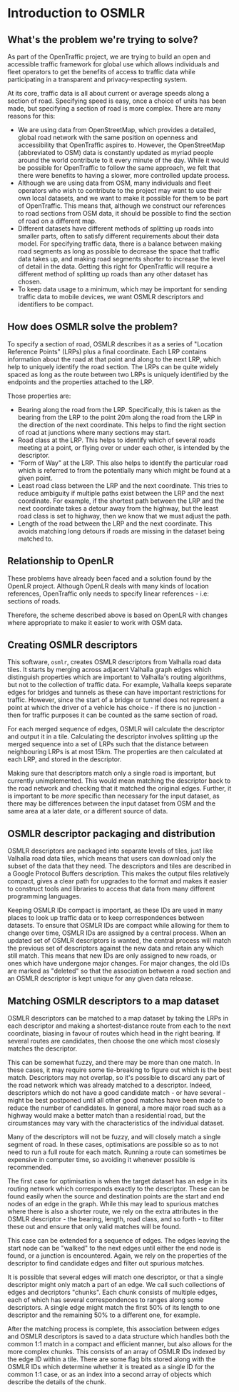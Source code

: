# Introduction to OSMLR

## What's the problem we're trying to solve?

As part of the OpenTraffic project, we are trying to build an open and accessible traffic framework for global use which allows individuals and fleet operators to get the benefits of access to traffic data while participating in a transparent and privacy-respecting system.

At its core, traffic data is all about current or average speeds along a section of road. Specifying speed is easy, once a choice of units has been made, but specifying a section of road is more complex. There are many reasons for this:

* We are using data from OpenStreetMap, which provides a detailed, global road network with the same position on openness and accessibility that OpenTraffic aspires to. However, the OpenStreetMap (abbreviated to OSM) data is constantly updated as myriad people around the world contribute to it every minute of the day. While it would be possible for OpenTraffic to follow the same approach, we felt that there were benefits to having a slower, more controlled update process.
* Although we are using data from OSM, many individuals and fleet operators who wish to contribute to the project may want to use their own local datasets, and we want to make it possible for them to be part of OpenTraffic. This means that, although we construct our references to road sections from OSM data, it should be possible to find the section of road on a different map.
* Different datasets have different methods of splitting up roads into smaller parts, often to satisfy different requirements about their data model. For specifying traffic data, there is a balance between making road segments as long as possible to decrease the space that traffic data takes up, and making road segments shorter to increase the level of detail in the data. Getting this right for OpenTraffic will require a different method of splitting up roads than any other dataset has chosen.
* To keep data usage to a minimum, which may be important for sending traffic data to mobile devices, we want OSMLR descriptors and identifiers to be compact.

## How does OSMLR solve the problem?

To specify a section of road, OSMLR describes it as a series of "Location Reference Points" (LRPs) plus a final coordinate. Each LRP contains information about the road at that point and along to the next LRP, which help to uniquely identify the road section. The LRPs can be quite widely spaced as long as the route between two LRPs is uniquely identified by the endpoints and the properties attached to the LRP.

Those properties are:

* Bearing along the road from the LRP. Specifically, this is taken as the bearing from the LRP to the point 20m along the road from the LRP in the direction of the next coordinate. This helps to find the right section of road at junctions where many sections may start.
* Road class at the LRP. This helps to identify which of several roads meeting at a point, or flying over or under each other, is intended by the descriptor.
* "Form of Way" at the LRP. This also helps to identify the particular road which is referred to from the potentially many which might be found at a given point.
* Least road class between the LRP and the next coordinate. This tries to reduce ambiguity if multiple paths exist between the LRP and the next coordinate. For example, if the shortest path between the LRP and the next coordinate takes a detour away from the highway, but the least road class is set to highway, then we know that we must adjust the path.
* Length of the road between the LRP and the next coordinate. This avoids matching long detours if roads are missing in the dataset being matched to.

## Relationship to OpenLR

These problems have already been faced and a solution found by the OpenLR project. Although OpenLR deals with many kinds of location references, OpenTraffic only needs to specify linear references - i.e: sections of roads.

Therefore, the scheme described above is based on OpenLR with changes where appropriate to make it easier to work with OSM data.

## Creating OSMLR descriptors

This software, `osmlr`, creates OSMLR descriptors from Valhalla road data tiles. It starts by merging across adjacent Valhalla graph edges which distinguish properties which are important to Valhalla's routing algorithms, but not to the collection of traffic data. For example, Valhalla keeps separate edges for bridges and tunnels as these can have important restrictions for traffic. However, since the start of a bridge or tunnel does not represent a point at which the driver of a vehicle has choice - if there is no junction - then for traffic purposes it can be counted as the same section of road.

For each merged sequence of edges, OSMLR will calculate the descriptor and output it in a tile. Calculating the descriptor involves splitting up the merged sequence into a set of LRPs such that the distance between neighbouring LRPs is at most 15km. The properties are then calculated at each LRP, and stored in the descriptor.

Making sure that descriptors match only a single road is important, but currently unimplemented. This would mean matching the descriptor back to the road network and checking that it matched the original edges. Further, it is important to be _more_ specific than necessary for the input dataset, as there may be differences between the input dataset from OSM and the same area at a later date, or a different source of data.

## OSMLR descriptor packaging and distribution

OSMLR descriptors are packaged into separate levels of tiles, just like Valhalla road data tiles, which means that users can download only the subset of the data that they need. The descriptors and tiles are described in a Google Protocol Buffers description. This makes the output files relatively compact, gives a clear path for upgrades to the format and makes it easier to construct tools and libraries to access that data from many different programming languages.

Keeping OSMLR IDs compact is important, as these IDs are used in many places to look up traffic data or to keep correspondences between datasets. To ensure that OSMLR IDs are compact while allowing for them to change over time, OSMLR IDs are assigned by a central process. When an updated set of OSMLR descriptors is wanted, the central process will match the previous set of descriptors against the new data and retain any which still match. This means that new IDs are only assigned to new roads, or ones which have undergone major changes. For major changes, the old IDs are marked as "deleted" so that the association between a road section and an OSMLR descriptor is kept unique for any given data release.

## Matching OSMLR descriptors to a map dataset

OSMLR descriptors can be matched to a map dataset by taking the LRPs in each descriptor and making a shortest-distance route from each to the next coordinate, biasing in favour of routes which head in the right bearing. If several routes are candidates, then choose the one which most closesly matches the descriptor.

This can be somewhat fuzzy, and there may be more than one match. In these cases, it may require some tie-breaking to figure out which is the best match. Descriptors may not overlap, so it's possible to discard any part of the road network which was already matched to a descriptor. Indeed, descriptors which do not have a good candidate match - or have several - might be best postponed until all other good matches have been made to reduce the number of candidates. In general, a more major road such as a highway would make a better match than a residential road, but the circumstances may vary with the characteristics of the individual dataset.

Many of the descriptors will not be fuzzy, and will closely match a single segment of road. In these cases, optimisations are possible so as to not need to run a full route for each match. Running a route can sometimes be expensive in computer time, so avoiding it whenever possible is recommended.

The first case for optimisation is when the target dataset has an edge in its routing network which corresponds exactly to the descriptor. These can be found easily when the source and destination points are the start and end nodes of an edge in the graph. While this may lead to spurious matches where there is also a shorter route, we rely on the extra attributes in the OSMLR descriptor - the bearing, length, road class, and so forth - to filter these out and ensure that only valid matches will be found.

This case can be extended for a sequence of edges. The edges leaving the start node can be "walked" to the next edges until either the end node is found, or a junction is encountered. Again, we rely on the properties of the descriptor to find candidate edges and filter out spurious matches.

It is possible that several edges will match one descriptor, or that a single descriptor might only match a part of an edge. We call such collections of edges and decriptors "chunks". Each chunk consists of multiple edges, each of which has several correspondences to ranges along some descriptors. A single edge might match the first 50% of its length to one descriptor and the remaining 50% to a different one, for example.

After the matching process is complete, this association between edges and OSMLR descriptors is saved to a data structure which handles both the common 1:1 match in a compact and efficient manner, but also allows for the more complex chunks. This consists of an array of OSMLR IDs indexed by the edge ID within a tile. There are some flag bits stored along with the OSMLR IDs which determine whether it is treated as a single ID for the common 1:1 case, or as an index into a second array of objects which describe the details of the chunk.
